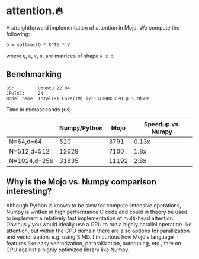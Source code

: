 # attention.🔥

A straightforward implementation of attention in Mojo. We compute the following:

```
O = softmax(Q * K^T) * V
```

where `Q`, `K`, `V`, `O`, are matrices of shape `N x d`.

## Benchmarking

```
OS:         Ubuntu 22.04
CPU(s):     24
Model name: Intel(R) Core(TM) i7-13700HX CPU @ 3.70GHz
```


Time in microseconds (us):


|                    | Numpy/Python  | Mojo          | Speedup vs. Numpy |
| ------------------ | ------------- | ------------- | ----------------- |
| N=64,d=64          | 520           | 3791          | 0.13x             |
| N=512,d=512        | 12629         | 7100          | 1.8x              |
| N=1024,d=256       | 31835         | 11192         | 2.8x              |


## Why is the Mojo vs. Numpy comparison interesting? 
Although Python is known to be slow for compute-intensive operations, Numpy is
written in high performance C code and could in theory be used to implement a
relatively fast implementation of multi-head attention. Obviously you would
ideally use a GPU to run a highly parallel operation like attention, but within
the CPU domain there are also options for parallization and vectorization, e.g.
using SIMD. I'm curious how Mojo's language features like easy vectorization,
pararallization, autotuning, etc., fare on CPU against a highly optimized
library like Numpy.